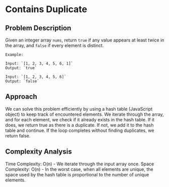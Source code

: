 # Contains Duplicate

## Problem Description

Given an integer array `nums`, return `true` if any value appears at least twice in the array, and `false` if every element is distinct.

``````
Example:

Input: `[1, 2, 3, 4, 5, 6, 1]`
Output: `true`

Input: `[1, 2, 3, 4, 5, 6]`
Output: `false`
``````
## Approach

We can solve this problem efficiently by using a hash table (JavaScript object) to keep track of encountered elements. We iterate through the array, and for each element, we check if it already exists in the hash table. If it does, we return true as there is a duplicate. If not, we add it to the hash table and continue. If the loop completes without finding duplicates, we return false.

## Complexity Analysis

Time Complexity: O(n) - We iterate through the input array once.
Space Complexity: O(n) - In the worst case, when all elements are unique, the space used by the hash table is proportional to the number of unique elements.